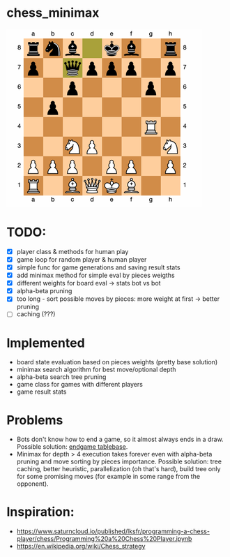 # chess_minimax

!["ex_play"](img/chess_ex.gif)

# TODO:

- [x] player class & methods for human play
- [x] game loop for random player & human player
- [x] simple func for game generations and saving result stats
- [x] add minimax method for simple eval by pieces weigths
- [x] different weights for board eval -> stats bot vs bot
- [x] alpha-beta pruning
- [x] too long - sort possible moves by pieces: more weight at first -> better pruning
- [ ] caching (???)

# Implemented

- board state evaluation based on pieces weights (pretty base solution)
- minimax search algorithm for best move/optional depth
- alpha-beta search tree pruning 
- game class for games with different players
- game result stats

# Problems

- Bots don't know how to end a game, so it almost always ends in a draw. Possible solution: [endgame tablebase](https://en.wikipedia.org/wiki/Endgame_tablebase).
- Minimax for depth > 4 execution takes forever even with alpha-beta pruning and move sorting by pieces importance. Possible solution: tree caching, better heuristic, parallelization (oh that's hard), build tree only for some promising moves (for example in some range from the opponent).


# Inspiration:
- https://www.saturncloud.io/published/lksfr/programming-a-chess-player/chess/Programming%20a%20Chess%20Player.ipynb
- https://en.wikipedia.org/wiki/Chess_strategy
